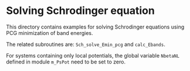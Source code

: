 # Solving Schrodinger equation

This directory contains examples for solving Schrodinger equations using PCG minimization
of band energies.

The related subroutines are: `Sch_solve_Emin_pcg` and `calc_Ebands`.

For systems containing only local potentials, the global variable
`NbetaNL` defined in module `m_PsPot` need to be set to zero.


